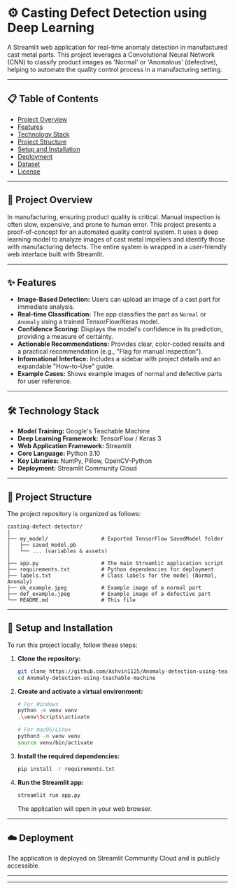 # ⚙️ Casting Defect Detection using Deep Learning

A Streamlit web application for real-time anomaly detection in manufactured cast metal parts. This project leverages a Convolutional Neural Network (CNN) to classify product images as 'Normal' or 'Anomalous' (defective), helping to automate the quality control process in a manufacturing setting.



-----

## 📋 Table of Contents

  - [Project Overview](https://www.google.com/search?q=%23-project-overview)
  - [Features](https://www.google.com/search?q=%23-features)
  - [Technology Stack](https://www.google.com/search?q=%23-technology-stack)
  - [Project Structure](https://www.google.com/search?q=%23-project-structure)
  - [Setup and Installation](https://www.google.com/search?q=%23-setup-and-installation)
  - [Deployment](https://www.google.com/search?q=%23-deployment)
  - [Dataset](https://www.google.com/search?q=%23-dataset)
  - [License](https://www.google.com/search?q=%23-license)

-----

## 📝 Project Overview

In manufacturing, ensuring product quality is critical. Manual inspection is often slow, expensive, and prone to human error. This project presents a proof-of-concept for an automated quality control system. It uses a deep learning model to analyze images of cast metal impellers and identify those with manufacturing defects. The entire system is wrapped in a user-friendly web interface built with Streamlit.

-----

## ✨ Features

  * **Image-Based Detection:** Users can upload an image of a cast part for immediate analysis.
  * **Real-time Classification:** The app classifies the part as `Normal` or `Anomaly` using a trained TensorFlow/Keras model.
  * **Confidence Scoring:** Displays the model's confidence in its prediction, providing a measure of certainty.
  * **Actionable Recommendations:** Provides clear, color-coded results and a practical recommendation (e.g., "Flag for manual inspection").
  * **Informational Interface:** Includes a sidebar with project details and an expandable "How-to-Use" guide.
  * **Example Cases:** Shows example images of normal and defective parts for user reference.

-----

## 🛠️ Technology Stack

  * **Model Training:** Google's Teachable Machine
  * **Deep Learning Framework:** TensorFlow / Keras 3
  * **Web Application Framework:** Streamlit
  * **Core Language:** Python 3.10
  * **Key Libraries:** NumPy, Pillow, OpenCV-Python
  * **Deployment:** Streamlit Community Cloud

-----

## 📂 Project Structure

The project repository is organized as follows:

```
casting-defect-detector/
│
├── my_model/                 # Exported TensorFlow SavedModel folder
│   ├── saved_model.pb
│   └── ... (variables & assets)
│
├── app.py                    # The main Streamlit application script
├── requirements.txt          # Python dependencies for deployment
├── labels.txt                # Class labels for the model (Normal, Anomaly)
├── ok_example.jpeg           # Example image of a normal part
├── def_example.jpeg          # Example image of a defective part
└── README.md                 # This file
```

-----

## 🚀 Setup and Installation

To run this project locally, follow these steps:

1.  **Clone the repository:**

    ```bash
    git clone https://github.com/Ashvin1125/Anomaly-detection-using-teachable-machine.git
    cd Anomaly-detection-using-teachable-machine
    ```

2.  **Create and activate a virtual environment:**

    ```bash
    # For Windows
    python -m venv venv
    .\venv\Scripts\activate

    # For macOS/Linux
    python3 -m venv venv
    source venv/bin/activate
    ```

3.  **Install the required dependencies:**

    ```bash
    pip install -r requirements.txt
    ```

4.  **Run the Streamlit app:**

    ```bash
    streamlit run app.py
    ```

    The application will open in your web browser.

-----

## ☁️ Deployment

The application is deployed on Streamlit Community Cloud and is publicly accessible.



-----



-----
